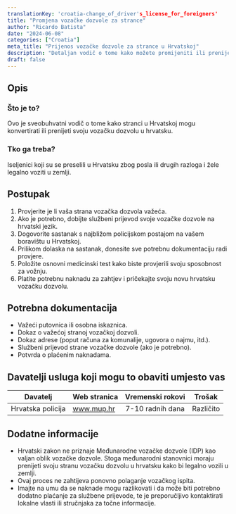```yaml
---
translationKey: 'croatia-change_of_driver's_license_for_foreigners'
title: "Promjena vozačke dozvole za strance"
author: "Ricardo Batista"
date: "2024-06-08"
categories: ["Croatia"]
meta_title: "Prijenos vozačke dozvole za strance u Hrvatskoj"
description: "Detaljan vodič o tome kako možete promijeniti ili prenijeti svoju stranu vozačku dozvolu na hrvatsku."
draft: false
---
```


## Opis
### Što je to?
Ovo je sveobuhvatni vodič o tome kako stranci u Hrvatskoj mogu konvertirati ili prenijeti svoju vozačku dozvolu u hrvatsku.
### Tko ga treba?
Iseljenici koji su se preselili u Hrvatsku zbog posla ili drugih razloga i žele legalno voziti u zemlji.

## Postupak

1. Provjerite je li vaša strana vozačka dozvola važeća.
2. Ako je potrebno, dobijte službeni prijevod svoje vozačke dozvole na hrvatski jezik.
3. Dogovorite sastanak s najbližom policijskom postajom na vašem boravištu u Hrvatskoj.
4. Prilikom dolaska na sastanak, donesite sve potrebnu dokumentaciju radi provjere.
5. Položite osnovni medicinski test kako biste provjerili svoju sposobnost za vožnju.
6. Platite potrebnu naknadu za zahtjev i pričekajte svoju novu hrvatsku vozačku dozvolu.

## Potrebna dokumentacija

- Važeći putovnica ili osobna iskaznica.
- Dokaz o važećoj stranoj vozačkoj dozvoli.
- Dokaz adrese (poput računa za komunalije, ugovora o najmu, itd.).
- Službeni prijevod strane vozačke dozvole (ako je potrebno).
- Potvrda o plaćenim naknadama.

## Davatelji usluga koji mogu to obaviti umjesto vas

| Davatelj               |     Web stranica    | Vremenski rokovi |       Trošak    |
| --------------- | --------------- |:-------------:|:-------------:|
| Hrvatska policija |  www.mup.hr    |      7-10 radnih dana  |  Različito |

## Dodatne informacije

- Hrvatski zakon ne priznaje Međunarodne vozačke dozvole (IDP) kao valjan oblik vozačke dozvole. Stoga međunarodni stanovnici moraju prenijeti svoju stranu vozačku dozvolu u hrvatsku kako bi legalno vozili u zemlji.
- Ovaj proces ne zahtijeva ponovno polaganje vozačkog ispita.
- Imajte na umu da se naknade mogu razlikovati i da može biti potrebno dodatno plaćanje za službene prijevode, te je preporučljivo kontaktirati lokalne vlasti ili stručnjaka za točne informacije.